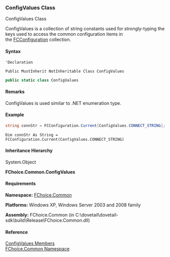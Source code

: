﻿### ConfigValues Class

ConfigValues Class

ConfigValues is a collection of string constants used for strongly-typing the keys used to access the common configuration items in the [FCConfiguration](FChoice.Common~FChoice.Common.FCConfiguration.md) collection.

#### Syntax

```vbnet
'Declaration

Public MustInherit NotInheritable Class ConfigValues 
```

```csharp
public static class ConfigValues 
```

#### Remarks

ConfigValues is used similar to .NET enumeration type.

#### Example

```csharp
string connStr = FCConfiguration.Current[ConfigValues.CONNECT_STRING];
```

```vbnet
Dim connStr As String = FCConfiguration.Current(ConfigValues.CONNECT_STRING)
```

#### Inheritance Hierarchy

System.Object  

**FChoice.Common.ConfigValues**  

#### Requirements

**Namespace:** [FChoice.Common](FChoice.Common~FChoice.Common_namespace.md)

**Platforms:** Windows XP, Windows Server 2003 and 2008 family

**Assembly:** FChoice.Common (in C:\\dovetail\\dovetail-sdk\\build\\Release\\FChoice.Common.dll)

#### Reference

[ConfigValues Members](FChoice.Common~FChoice.Common.ConfigValues_members.md)  
[FChoice.Common Namespace](FChoice.Common~FChoice.Common_namespace.md)